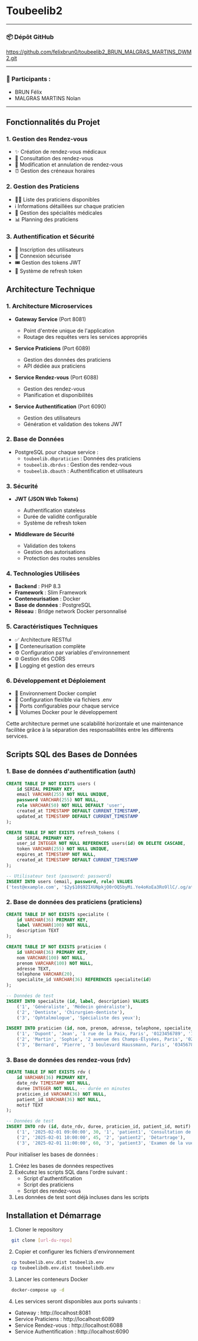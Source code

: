 # Toubeelib2
___
### 📦 Dépôt GitHub
https://github.com/felixbrun0/toubeelib2_BRUN_MALGRAS_MARTINS_DWM2.git
___
### 👥 Participants :
- BRUN Félix
- MALGRAS MARTINS Nolan
___

## Fonctionnalités du Projet

### 1. Gestion des Rendez-vous
- ✨ Création de rendez-vous médicaux
- 📅 Consultation des rendez-vous
- 🔄 Modification et annulation de rendez-vous
- ⏰ Gestion des créneaux horaires

### 2. Gestion des Praticiens
- 👨‍⚕️ Liste des praticiens disponibles
- ℹ️ Informations détaillées sur chaque praticien
- 🏥 Gestion des spécialités médicales
- 📊 Planning des praticiens

### 3. Authentification et Sécurité
- 📝 Inscription des utilisateurs
- 🔐 Connexion sécurisée
- 🎟️ Gestion des tokens JWT
- 🔄 Système de refresh token

## Architecture Technique

### 1. Architecture Microservices
- **Gateway Service** (Port 8081)
  - Point d'entrée unique de l'application
  - Routage des requêtes vers les services appropriés

- **Service Praticiens** (Port 6089)
  - Gestion des données des praticiens
  - API dédiée aux praticiens

- **Service Rendez-vous** (Port 6088)
  - Gestion des rendez-vous
  - Planification et disponibilités

- **Service Authentification** (Port 6090)
  - Gestion des utilisateurs
  - Génération et validation des tokens JWT

### 2. Base de Données
- PostgreSQL pour chaque service :
  - `toubeelib.dbpraticien` : Données des praticiens
  - `toubeelib.dbrdvs` : Gestion des rendez-vous
  - `toubeelib.dbauth` : Authentification et utilisateurs

### 3. Sécurité
- **JWT (JSON Web Tokens)**
  - Authentification stateless
  - Durée de validité configurable
  - Système de refresh token

- **Middleware de Sécurité**
  - Validation des tokens
  - Gestion des autorisations
  - Protection des routes sensibles

### 4. Technologies Utilisées
- **Backend** : PHP 8.3
- **Framework** : Slim Framework
- **Conteneurisation** : Docker
- **Base de données** : PostgreSQL
- **Réseau** : Bridge network Docker personnalisé

### 5. Caractéristiques Techniques
- ✅ Architecture RESTful
- 🐳 Conteneurisation complète
- ⚙️ Configuration par variables d'environnement
- 🌐 Gestion des CORS
- 📝 Logging et gestion des erreurs

### 6. Développement et Déploiement
- 🐳 Environnement Docker complet
- 📄 Configuration flexible via fichiers .env
- 🔌 Ports configurables pour chaque service
- 💾 Volumes Docker pour le développement

Cette architecture permet une scalabilité horizontale et une maintenance facilitée grâce à la séparation des responsabilités entre les différents services.

## Scripts SQL des Bases de Données

### 1. Base de données d'authentification (auth)
```sql
CREATE TABLE IF NOT EXISTS users (
    id SERIAL PRIMARY KEY,
    email VARCHAR(255) NOT NULL UNIQUE,
    password VARCHAR(255) NOT NULL,
    role VARCHAR(50) NOT NULL DEFAULT 'user',
    created_at TIMESTAMP DEFAULT CURRENT_TIMESTAMP,
    updated_at TIMESTAMP DEFAULT CURRENT_TIMESTAMP
);

CREATE TABLE IF NOT EXISTS refresh_tokens (
    id SERIAL PRIMARY KEY,
    user_id INTEGER NOT NULL REFERENCES users(id) ON DELETE CASCADE,
    token VARCHAR(255) NOT NULL UNIQUE,
    expires_at TIMESTAMP NOT NULL,
    created_at TIMESTAMP DEFAULT CURRENT_TIMESTAMP
);

-- Utilisateur test (password: password)
INSERT INTO users (email, password, role) VALUES 
('test@example.com', '$2y$10$92IXUNpkjO0rOQ5byMi.Ye4oKoEa3Ro9llC/.og/at2.uheWG/igi', 'user');
```

### 2. Base de données des praticiens (praticiens)
```sql
CREATE TABLE IF NOT EXISTS specialite (
    id VARCHAR(36) PRIMARY KEY,
    label VARCHAR(100) NOT NULL,
    description TEXT
);

CREATE TABLE IF NOT EXISTS praticien (
    id VARCHAR(36) PRIMARY KEY,
    nom VARCHAR(100) NOT NULL,
    prenom VARCHAR(100) NOT NULL,
    adresse TEXT,
    telephone VARCHAR(20),
    specialite_id VARCHAR(36) REFERENCES specialite(id)
);

-- Données de test
INSERT INTO specialite (id, label, description) VALUES
    ('1', 'Généraliste', 'Médecin généraliste'),
    ('2', 'Dentiste', 'Chirurgien-dentiste'),
    ('3', 'Ophtalmologue', 'Spécialiste des yeux');

INSERT INTO praticien (id, nom, prenom, adresse, telephone, specialite_id) VALUES
    ('1', 'Dupont', 'Jean', '1 rue de la Paix, Paris', '0123456789', '1'),
    ('2', 'Martin', 'Sophie', '2 avenue des Champs-Élysées, Paris', '0234567890', '2'),
    ('3', 'Bernard', 'Pierre', '3 boulevard Haussmann, Paris', '0345678901', '3');
```

### 3. Base de données des rendez-vous (rdv)
```sql
CREATE TABLE IF NOT EXISTS rdv (
    id VARCHAR(36) PRIMARY KEY,
    date_rdv TIMESTAMP NOT NULL,
    duree INTEGER NOT NULL, -- durée en minutes
    praticien_id VARCHAR(36) NOT NULL,
    patient_id VARCHAR(36) NOT NULL,
    motif TEXT
);

-- Données de test
INSERT INTO rdv (id, date_rdv, duree, praticien_id, patient_id, motif) VALUES
    ('1', '2025-02-01 09:00:00', 30, '1', 'patient1', 'Consultation de routine'),
    ('2', '2025-02-01 10:00:00', 45, '2', 'patient2', 'Détartrage'),
    ('3', '2025-02-01 11:00:00', 60, '3', 'patient3', 'Examen de la vue');
```

Pour initialiser les bases de données :
1. Créez les bases de données respectives
2. Exécutez les scripts SQL dans l'ordre suivant :
   - Script d'authentification
   - Script des praticiens
   - Script des rendez-vous
3. Les données de test sont déjà incluses dans les scripts

## Installation et Démarrage

1. Cloner le repository
```bash
  git clone [url-du-repo]
```

2. Copier et configurer les fichiers d'environnement
```bash
  cp toubeelib.env.dist toubeelib.env
  cp toubeelibdb.env.dist toubeelibdb.env
```

3. Lancer les conteneurs Docker
```bash
  docker-compose up -d
```

4. Les services seront disponibles aux ports suivants :
- Gateway : http://localhost:8081
- Service Praticiens : http://localhost:6089
- Service Rendez-vous : http://localhost:6088
- Service Authentification : http://localhost:6090
